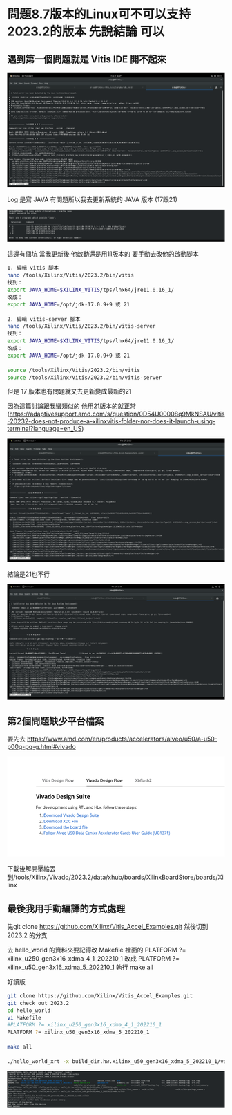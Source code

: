 # 問題8.7版本的Linux可不可以支持2023.2的版本 先說結論 可以

## 遇到第一個問題就是 Vitis IDE 開不起來

![alt text](JAVA11.png)

Log 是寫 JAVA 有問題所以我去更新系統的 JAVA 版本 (17跟21)

![alt text](JAVA.png)

這邊有個坑 當我更新後 他啟動還是用11版本的 要手動去改他的啟動腳本

```bash
1. 編輯 vitis 腳本
nano /tools/Xilinx/Vitis/2023.2/bin/vitis
找到：
export JAVA_HOME=$XILINX_VITIS/tps/lnx64/jre11.0.16_1/
改成：
export JAVA_HOME=/opt/jdk-17.0.9+9 或 21

2. 編輯 vitis-server 腳本
nano /tools/Xilinx/Vitis/2023.2/bin/vitis-server
找到：
export JAVA_HOME=$XILINX_VITIS/tps/lnx64/jre11.0.16_1/
改成：
export JAVA_HOME=/opt/jdk-17.0.9+9 或 21

source /tools/Xilinx/Vitis/2023.2/bin/vitis
source /tools/Xilinx/Vitis/2023.2/bin/vitis-server
```

但是 17 版本也有問題就又去更新變成最新的21

因為這篇討論跟我蠻類似的 他用21版本的就正常 (https://adaptivesupport.amd.com/s/question/0D54U00008q9MkNSAU/vitis-20232-does-not-produce-a-xilinxvitis-folder-nor-does-it-launch-using-terminal?language=en_US)

![alt text](JAVA17.png)

結論是21也不行

![alt text](JAVA21.png)

## 第2個問題缺少平台檔案

要先去 https://www.amd.com/en/products/accelerators/alveo/u50/a-u50-p00g-pq-g.html#vivado

![alt text](Download_the_board_file.png)

下載後解開壓縮丟到/tools/Xilinx/Vivado/2023.2/data/xhub/boards/XilinxBoardStore/boards/Xilinx

## 最後我用手動編譯的方式處理

先git clone https://github.com/Xilinx/Vitis_Accel_Examples.git 然後切到 2023.2 的分支

去 hello_world 的資料夾要記得改 Makefile 裡面的 PLATFORM ?= xilinx_u250_gen3x16_xdma_4_1_202210_1 改成 PLATFORM ?= xilinx_u50_gen3x16_xdma_5_202210_1 執行 make all

好讀版

```bash
git clone https://github.com/Xilinx/Vitis_Accel_Examples.git
git check out 2023.2
cd hello_world
vi Makefile
#PLATFORM ?= xilinx_u250_gen3x16_xdma_4_1_202210_1
PLATFORM ?= xilinx_u50_gen3x16_xdma_5_202210_1

make all

./hello_world_xrt -x build_dir.hw.xilinx_u50_gen3x16_xdma_5_202210_1/vadd.xclbin
```

![alt text](Good.png)





